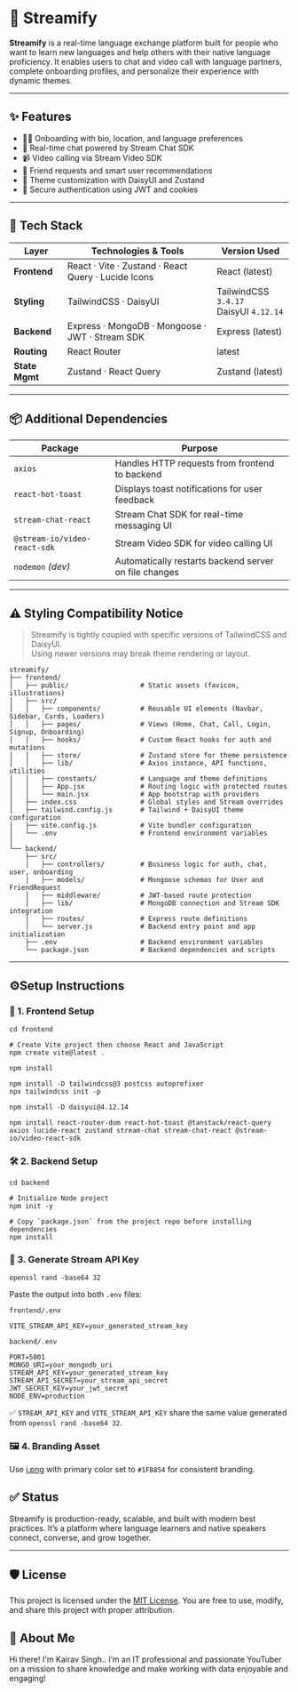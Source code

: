 # 🛞 Streamify

**Streamify** is a real-time language exchange platform built for people who want to learn new languages and help others with their native language proficiency. It enables users to chat and video call with language partners, complete onboarding profiles, and personalize their experience with dynamic themes.

---

## ✨ Features

- 🧑‍🏫 Onboarding with bio, location, and language preferences  
- 💬 Real-time chat powered by Stream Chat SDK  
- 📹 Video calling via Stream Video SDK  
- 🤝 Friend requests and smart user recommendations  
- 🎨 Theme customization with DaisyUI and Zustand  
- 🔐 Secure authentication using JWT and cookies  

---

## 🧰 Tech Stack

| Layer            | Technologies & Tools                                                                 | Version Used       |
|------------------|--------------------------------------------------------------------------------------|--------------------|
| **Frontend**     | React · Vite · Zustand · React Query · Lucide Icons                                  | React (latest)          |
| **Styling**      | TailwindCSS · DaisyUI                                                                | TailwindCSS `3.4.17`<br>DaisyUI `4.12.14` |
| **Backend**      | Express · MongoDB · Mongoose · JWT · Stream SDK                                      | Express (latest)         |
| **Routing**      | React Router                                                                         | latest                |
| **State Mgmt**   | Zustand · React Query                                                                | Zustand (latest)         |

---

## 📦 Additional Dependencies

| Package               | Purpose                                                                 |
|------------------------|-------------------------------------------------------------------------|
| `axios`               | Handles HTTP requests from frontend to backend                          |
| `react-hot-toast`     | Displays toast notifications for user feedback                          |
| `stream-chat-react`   | Stream Chat SDK for real-time messaging UI                              |
| `@stream-io/video-react-sdk` | Stream Video SDK for video calling UI                        |
| `nodemon` *(dev)*     | Automatically restarts backend server on file changes                   |

---

## ⚠️ Styling Compatibility Notice

> Streamify is tightly coupled with specific versions of TailwindCSS and DaisyUI.  
> Using newer versions may break theme rendering or layout.

```
streamify/
├── frontend/
│   ├── public/                  # Static assets (favicon, illustrations)
│   ├── src/
│   │   ├── components/          # Reusable UI elements (Navbar, Sidebar, Cards, Loaders)
│   │   ├── pages/               # Views (Home, Chat, Call, Login, Signup, Onboarding)
│   │   ├── hooks/               # Custom React hooks for auth and mutations
│   │   ├── store/               # Zustand store for theme persistence
│   │   ├── lib/                 # Axios instance, API functions, utilities
│   │   ├── constants/           # Language and theme definitions
│   │   ├── App.jsx              # Routing logic with protected routes
│   │   └── main.jsx             # App bootstrap with providers
│   ├── index.css                # Global styles and Stream overrides
│   ├── tailwind.config.js       # Tailwind + DaisyUI theme configuration
│   ├── vite.config.js           # Vite bundler configuration
│   └── .env                     # Frontend environment variables
│
└── backend/
    ├── src/
    │   ├── controllers/         # Business logic for auth, chat, user, onboarding
    │   ├── models/              # Mongoose schemas for User and FriendRequest
    │   ├── middleware/          # JWT-based route protection
    │   ├── lib/                 # MongoDB connection and Stream SDK integration
    │   ├── routes/              # Express route definitions
    │   └── server.js            # Backend entry point and app initialization
    ├── .env                     # Backend environment variables
    └── package.json             # Backend dependencies and scripts
```

---

## ⚙️Setup Instructions

### 🧩 1. Frontend Setup


```
cd frontend

# Create Vite project then choose React and JavaScript
npm create vite@latest .

npm install

npm install -D tailwindcss@3 postcss autoprefixer
npx tailwindcss init -p

npm install -D daisyui@4.12.14

npm install react-router-dom react-hot-toast @tanstack/react-query axios lucide-react zustand stream-chat stream-chat-react @stream-io/video-react-sdk
```


### 🛠️ 2. Backend Setup


```
cd backend

# Initialize Node project
npm init -y

# Copy `package.json` from the project repo before installing dependencies
npm install
```


### 🔐 3. Generate Stream API Key


```
openssl rand -base64 32
```
Paste the output into both `.env` files:

`frontend/.env`
```ENV
VITE_STREAM_API_KEY=your_generated_stream_key
```

`backend/.env`
```ENV
PORT=5001
MONGO_URI=your_mongodb_uri
STREAM_API_KEY=your_generated_stream_key
STREAM_API_SECRET=your_stream_api_secret
JWT_SECRET_KEY=your_jwt_secret
NODE_ENV=production
```

✅ `STREAM_API_KEY` and `VITE_STREAM_API_KEY` share the same value generated from `openssl rand -base64 32`.


### 🖼️ 4. Branding Asset


Use [i.png](https://storyset.com/illustration/video-call/bro) with primary color set to `#1FB854` for consistent branding.


## ✅ Status


Streamify is production-ready, scalable, and built with modern best practices. It’s a platform where language learners and native speakers connect, converse, and grow together.

---

## 🛡️ License

This project is licensed under the [MIT License](LICENSE). You are free to use, modify, and share this project with proper attribution.

## 🌟 About Me

Hi there! I'm Kairav Singh.. I’m an IT professional and passionate YouTuber on a mission to share knowledge and make working with data enjoyable and engaging!
